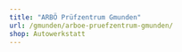 ```yaml
---
title: "ARBÖ Prüfzentrum Gmunden"
url: /gmunden/arboe-pruefzentrum-gmunden/
shop: Autowerkstatt
---
```

